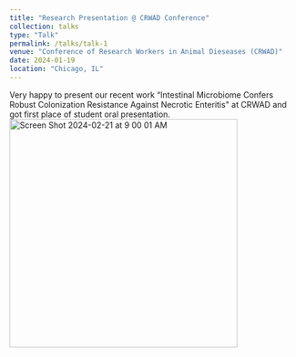 ```yaml
---
title: "Research Presentation @ CRWAD Conference"
collection: talks
type: "Talk"
permalink: /talks/talk-1
venue: "Conference of Research Workers in Animal Dieseases (CRWAD)"
date: 2024-01-19
location: "Chicago, IL"
---
```


<p style="font-size: 14px;">Very happy to present our recent work “Intestinal Microbiome Confers Robust Colonization Resistance Against Necrotic Enteritis" at CRWAD and got first place of student oral presentation.  
  

  
<img width="400" alt="Screen Shot 2024-02-21 at 9 00 01 AM" src="https://github.com/jingliu92/jingliu.github.io/assets/100873921/cdd24916-bda1-4036-ade0-6ec863befa32">
